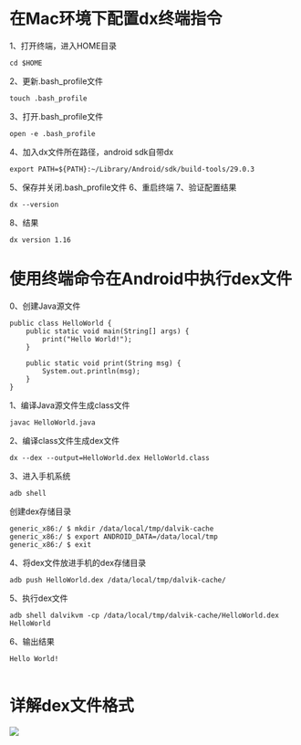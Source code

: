 # 在Mac环境下配置dx终端指令
1、打开终端，进入HOME目录
```
cd $HOME
```
2、更新.bash_profile文件
```
touch .bash_profile
```
3、打开.bash_profile文件
```
open -e .bash_profile
```
4、加入dx文件所在路径，android sdk自带dx
```
export PATH=${PATH}:~/Library/Android/sdk/build-tools/29.0.3
```
5、保存并关闭.bash_profile文件
6、重启终端
7、验证配置结果
```
dx --version
```
8、结果
```
dx version 1.16
```



# 使用终端命令在Android中执行dex文件

0、创建Java源文件
```
public class HelloWorld {
    public static void main(String[] args) {
        print("Hello World!");
    }

    public static void print(String msg) {
        System.out.println(msg);
    }
}
```

1、编译Java源文件生成class文件
```
javac HelloWorld.java
```
2、编译class文件生成dex文件
```
dx --dex --output=HelloWorld.dex HelloWorld.class
```
3、进入手机系统
```
adb shell
```
创建dex存储目录
```
generic_x86:/ $ mkdir /data/local/tmp/dalvik-cache
generic_x86:/ $ export ANDROID_DATA=/data/local/tmp
generic_x86:/ $ exit 
```
4、将dex文件放进手机的dex存储目录
```
adb push HelloWorld.dex /data/local/tmp/dalvik-cache/
```
5、执行dex文件
```
adb shell dalvikvm -cp /data/local/tmp/dalvik-cache/HelloWorld.dex HelloWorld
```

6、输出结果
```
Hello World!
```

![]()

# 详解dex文件格式





![](https://upload-images.jianshu.io/upload_images/1152636-4de9d36e8fdeb22d.jpg)

